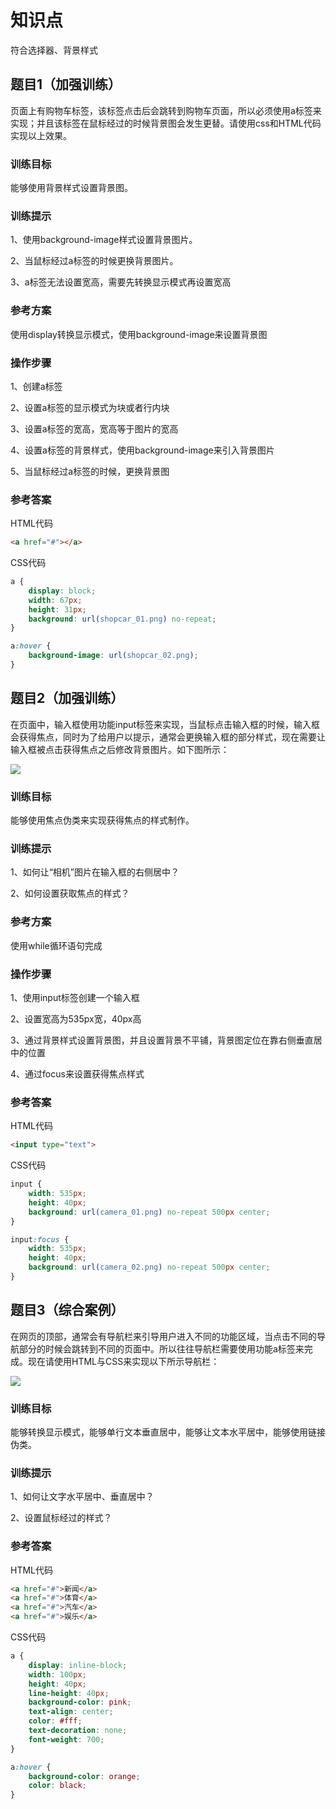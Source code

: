 # 知识点

符合选择器、背景样式

## 题目1（加强训练）

​ 页面上有购物车标签，该标签点击后会跳转到购物车页面，所以必须使用a标签来实现；并且该标签在鼠标经过的时候背景图会发生更替。请使用css和HTML代码实现以上效果。

### 训练目标

能够使用背景样式设置背景图。

### 训练提示

1、使用background-image样式设置背景图片。

2、当鼠标经过a标签的时候更换背景图片。

3、a标签无法设置宽高，需要先转换显示模式再设置宽高

### 参考方案

使用display转换显示模式，使用background-image来设置背景图

### 操作步骤

1、创建a标签

2、设置a标签的显示模式为块或者行内块

3、设置a标签的宽高，宽高等于图片的宽高

4、设置a标签的背景样式，使用background-image来引入背景图片

5、当鼠标经过a标签的时候，更换背景图

### 参考答案

HTML代码

```html
<a href="#"></a>
```

CSS代码

~~~css
a {
    display: block;
    width: 67px;
    height: 31px;
    background: url(shopcar_01.png) no-repeat;
}

a:hover {
    background-image: url(shopcar_02.png);
}
~~~

## 题目2（加强训练）

在页面中，输入框使用功能input标签来实现，当鼠标点击输入框的时候，输入框会获得焦点，同时为了给用户以提示，通常会更换输入框的部分样式，现在需要让输入框被点击获得焦点之后修改背景图片。如下图所示：

![](images\百度输入框.gif)

### 训练目标

能够使用焦点伪类来实现获得焦点的样式制作。

### 训练提示

1、如何让“相机”图片在输入框的右侧居中？

2、如何设置获取焦点的样式？

### 参考方案

使用while循环语句完成

### 操作步骤

1、使用input标签创建一个输入框

2、设置宽高为535px宽，40px高

3、通过背景样式设置背景图，并且设置背景不平铺，背景图定位在靠右侧垂直居中的位置

4、通过focus来设置获得焦点样式

### 参考答案

HTML代码

```html
<input type="text">
```

CSS代码

```css
input {
    width: 535px;
    height: 40px;
    background: url(camera_01.png) no-repeat 500px center;
}

input:focus {
    width: 535px;
    height: 40px;
    background: url(camera_02.png) no-repeat 500px center;
}
```

## 题目3（综合案例）

在网页的顶部，通常会有导航栏来引导用户进入不同的功能区域，当点击不同的导航部分的时候会跳转到不同的页面中。所以往往导航栏需要使用功能a标签来完成。现在请使用HTML与CSS来实现以下所示导航栏：

![](images\导航栏.gif)

### 训练目标

能够转换显示模式，能够单行文本垂直居中，能够让文本水平居中，能够使用链接伪类。

### 训练提示

1、如何让文字水平居中、垂直居中？

2、设置鼠标经过的样式？

### 参考答案

HTML代码

```html
<a href="#">新闻</a>
<a href="#">体育</a>
<a href="#">汽车</a>
<a href="#">娱乐</a>
```

CSS代码

```css
a {
    display: inline-block;
    width: 100px;
    height: 40px;
    line-height: 40px;
    background-color: pink;
    text-align: center;
    color: #fff;
    text-decoration: none;
    font-weight: 700;
}

a:hover {
    background-color: orange;
    color: black;
}
```

